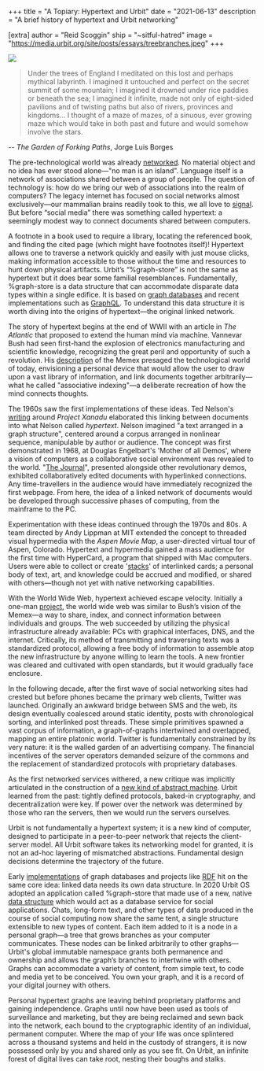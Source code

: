 +++
title = "A Topiary: Hypertext and Urbit"
date = "2021-06-13"
description = "A brief history of hypertext and Urbit networking"

[extra]
author = "Reid Scoggin"
ship = "~sitful-hatred"
image = "https://media.urbit.org/site/posts/essays/treebranches.jpeg"
+++

![](https://media.urbit.org/site/posts/essays/treebranches.jpeg)

> Under the trees of England I meditated on this lost and perhaps mythical labyrinth. I imagined it untouched and perfect on the secret summit of some mountain; I imagined it drowned under rice paddies or beneath the sea; I imagined it infinite, made not only of eight-sided pavilions and of twisting paths but also of rivers, provinces and kingdoms... I thought of a maze of mazes, of a sinuous, ever growing maze which would take in both past and future and would somehow involve the stars.

-- _The Garden of Forking Paths_, Jorge Luis Borges

The pre-technological world was already [networked](https://en.wikipedia.org/wiki/Indra%27s_net). No material object and no idea has ever stood alone—"no man is an island". Language itself is a network of associations shared between a group of people. The question of technology is: how do we bring our web of associations into the realm of computers? The legacy internet has focused on social networks almost exclusively—our mammalian brains readily took to this, we all love to [signal](https://conversationswithtyler.com/episodes/robin-hanson/). But before “social media” there was something called hypertext: a seemingly modest way to connect documents shared between computers.

A footnote in a book used to require a library, locating the referenced book, and finding the cited page (which might have footnotes itself)! Hypertext allows one to traverse a network quickly and easily with just mouse clicks, making information accessible to those without the time and resources to hunt down physical artifacts. Urbit’s “%graph-store” is not the same as hypertext but it does bear some familial resemblances. Fundamentally, %graph-store is a data structure that can accommodate disparate data types within a single edifice. It is based on [graph databases](https://en.wikipedia.org/wiki/Graph_database) and recent implementations such as [GraphQL](https://graphql.org/). To understand this data structure it is worth diving into the origins of hypertext—the original linked network.

The story of hypertext begins at the end of WWII with an article in _The Atlantic_ that proposed to extend the human mind via machine. Vannevar Bush had seen first-hand the explosion of electronics manufacturing and scientific knowledge, recognizing the great peril and opportunity of such a revolution. His [description](https://www.theatlantic.com/magazine/archive/1945/07/as-we-may-think/303881/) of the Memex presaged the technological world of today, envisioning a personal device that would allow the user to draw upon a vast library of information, and link documents together arbitrarily—what he called "associative indexing"—a deliberate recreation of how the mind connects thoughts.

The 1960s saw the first implementations of these ideas. Ted Nelson's [writing](https://archive.org/details/SelectedPapers1977/page/n15/mode/2up) around _Project Xanadu_ elaborated this linking between documents into what Nelson called _hypertext_. Nelson imagined "a text arranged in a graph structure", centered around a corpus arranged in nonlinear sequence, manipulable by author or audience. The concept was first demonstrated in 1968, at Douglas Engelbart's 'Mother of all Demos', where a vision of computers as a collaborative social environment was revealed to the world. "[The Journal](https://www.dougengelbart.org/content/view/137/#7)", presented alongside other revolutionary demos, exhibited collaboratively edited documents with hyperlinked connections. Any time-travellers in the audience would have immediately recognized the first webpage. From here, the idea of a linked network of documents would be developed through successive phases of computing, from the mainframe to the PC.

Experimentation with these ideas continued through the 1970s and 80s. A team directed by Andy Lippman at MIT extended the concept to threaded visual hypermedia with the _Aspen Movie Map_, a user-directed virtual tour of Aspen, Colorado. Hypertext and hypermedia gained a mass audience for the first time with HyperCard, a program that shipped with Mac computers. Users were able to collect or create '[stacks](https://archive.org/details/hypercardstacks)' of interlinked cards; a personal body of text, art, and knowledge could be accrued and modified, or shared with others—though not yet with native networking capabilities.

With the World Wide Web, hypertext achieved escape velocity. Initially a one-man [project](http://info.cern.ch/hypertext/WWW/TheProject.html), the world wide web was similar to Bush’s vision of the Memex—a way to share, index, and connect information between individuals and groups. The web succeeded by utilizing the physical infrastructure already available: PCs with graphical interfaces, DNS, and the internet. Critically, its method of transmitting and traversing texts was a standardized protocol, allowing a free body of information to assemble atop the new infrastructure by anyone willing to learn the tools. A new frontier was cleared and cultivated with open standards, but it would gradually face enclosure.

In the following decade, after the first wave of social networking sites had crested but before phones became the primary web clients, Twitter was launched. Originally an awkward bridge between SMS and the web, its design eventually coalesced around static identity, posts with chronological sorting, and interlinked post threads. These simple primitives spawned a vast corpus of information, a graph-of-graphs intertwined and overlapped, mapping an entire platonic world. Twitter is fundamentally constrained by its very nature: it is the walled garden of an advertising company. The financial incentives of the server operators demanded seizure of the commons and the replacement of standardized protocols with proprietary databases.

As the first networked services withered, a new critique was implicitly articulated in the construction of a [new kind of abstract machine](https://moronlab.blogspot.com/2010/01/urbit-functional-programming-from.html). Urbit learned from the past: tightly defined protocols, baked-in cryptography, and decentralization were key. If power over the network was determined by those who ran the servers, then we would run the servers ourselves.

Urbit is not fundamentally a hypertext system; it is a new kind of computer, designed to participate in a peer-to-peer network that rejects the client-server model. All Urbit software takes its networking model for granted, it is not an ad-hoc layering of mismatched abstractions. Fundamental design decisions determine the trajectory of the future.

Early [implementations](https://en.wikipedia.org/wiki/Neo4j) of graph databases and projects like [RDF](https://en.wikipedia.org/wiki/Resource_Description_Framework) hit on the same core idea: linked data needs its own data structure. In 2020 Urbit OS adopted an application called %graph-store that made use of a new, native [data structure](https://docs.google.com/document/d/1-Gwfg442kV3cdfG7NnWPEf2TMa3uLUTAKkZD70ALZkE/edit) which would act as a database service for social applications. Chats, long-form text, and other types of data produced in the course of social computing now share the same tent, a single structure extensible to new types of content. Each item added to it is a node in a personal graph—a tree that grows branches as your computer communicates. These nodes can be linked arbitrarily to other graphs—Urbit's global immutable namespace grants both permanence and ownership and allows the graph’s branches to intertwine with others. Graphs can accommodate a variety of content, from simple text, to code and media yet to be conceived. You own your graph, and it is a record of your digital journey with others.

Personal hypertext graphs are leaving behind proprietary platforms and gaining independence. Graphs until now have been used as tools of surveillance and marketing, but they are being reclaimed and sewn back into the network, each bound to the cryptographic identity of an individual, permanent computer. Where the map of your life was once splintered across a thousand systems and held in the custody of strangers, it is now possessed only by you and shared only as you see fit. On Urbit, an infinite forest of digital lives can take root, nesting their boughs and stalks.

